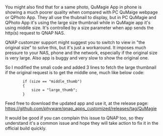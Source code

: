 You might also find that for a same photo, QuMagie App in phone is showing a much poorer quality when compared with PC QuMaige webpage or QPhoto App. They all use the thubnail to display, but in PC QuMagie and QPhoto App it's using the large size thumbnail while in QuMagie app it's using middle size. It's controlled by a size parameter when app sends the http(s) request to QNAP NAS.

QNAP customzer support might suggest you to switch to view in "the original size" to solve this, but it's just a workaround. It imposes much pressure to your NAS, phone and the network, especially if the original size is very large. Also app is buggy and very slow to show the original one.

So I modified the smali code and added 3 lines to fetch the large thumbnail if the original request is to get the middle one, much like below code:
```
        if (size == "middle_thumb")
        {
            size = "large_thumb";
        }
```

Feed free to download the updated app and use it, at the release page: https://github.com/phyware/qnap_apps_customized/releases/tag/QuMagie

It would be good if you can complain this issue to QNAP too, so they understand it's a common issue and hope they will take action to fix it in the official build quickly.
